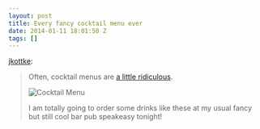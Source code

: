 ```yaml
---
layout: post
title: Every fancy cocktail menu ever
date: 2014-01-11 18:01:50 Z
tags: []
---
```

[jkottke](http://bonus.kottke.org/post/72785930183/every-fancy-cocktail-menu-ever):

> Often, cocktail menus are [a little ridiculous](http://www.collegehumor.com/post/6947162/every-cocktail-bar-menu-ever).
> 
> ![Cocktail Menu](http://also.kottke.org/misc/images/cocktail-menu.jpg)
> 
> I am totally going to order some drinks like these at my usual fancy but still cool bar pub speakeasy tonight!
